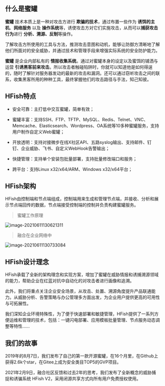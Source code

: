 ## 什么是蜜罐

**蜜罐** 技术本质上是一种对攻击方进行 **欺骗的技术**，通过布置一些作为 **诱饵的主机**、**网络服务** 以及 **操作系统**等，诱使攻击方对它们实施攻击，从而可以**捕获攻击行为**进行 **分析、溯源、反制**等操作。

了解攻击方所使用的工具与方法，推测攻击意图和动机，能够让防御方清晰地了解他们所面对的安全威胁，并通过技术和管理手段来增强实际系统的安全防护能力。

**蜜罐** 是企业内部私有的 **情报收集系统**。通过对蜜罐本身的设定以及蜜饵的铺洒与运营 **引诱黑客前来攻击**。所以攻击者触碰陷阱时，你就可以知道他是如何得逞的，随时了解针对服务器发动的最新的攻击和漏洞。还可以通过窃听攻击之间的联系，收集黑客所用的种种工具，最终掌握他们的攻击路径与手法，知己知彼。



## HFish特点

+ 安全可靠：主打低中交互蜜罐，简单有效；

+ 蜜罐丰富：支持SSH、FTP、TFTP、MySQL、Redis、Telnet、VNC、Memcache、Elasticsearch、Wordpress、OA系统等10多种蜜罐服务，支持用户制作自定义Web蜜罐；

+ 开放透明：支持对接微步在线X社区API、五路syslog输出、支持邮件、钉钉、企业威胁、飞书、自定义WebHook告警输出；
+ 快捷管理：支持单个安装包批量部署，支持批量修改端口和服务；

+ 跨平台：支持Linux x32/x64/ARM、Windows x32/x64平台；



## HFish架构

HFish由控制端和节点端组成，控制端用来生成和管理节点端，并接收、分析和展示节点端回传的数据，节点端接受控制端的控制并负责构建蜜罐服务。

> 蜜罐工作原理

![image-20210611130621311](http://img.threatbook.cn/hfish/20210616174908.png)



> 融合在企业网络中

![image-20210611130733084](http://img.threatbook.cn/hfish/20210616174930.png)



## HFish设计理念

HFish承载了全新的架构理念和实现方案，增加了蜜罐在威胁情报和诱捕溯源领域的能力，帮助企业在红蓝对抗中自动化的对攻击者进行画像和追溯。

此外，我们将重点关注企业安全场景，从攻击、处置、溯源角度提升产品联通能力。从威胁分析、告警策略与办公管理多方面出发，为企业用户提供更高的可用性与可拓展性。

我们深知企业环境特殊性，为了便于快速部署和敏捷管理，HFish提供了一系列方便运维和管理的技术，包括：一键闪电部署、应用模板批量管理、节点服务动态调整等特性…… 



## 我们的故事

2019年的8月7日，我们发布了自己的第一款开源蜜罐，在16个月里，在Github上获得2.6k个star，在Gitee上成为安全类目TOP5的GVP项目。 

2021年2月9日，融合社区反馈和过去2年的思考，我们发布了全新概念的威胁捕捉和诱骗系统 HFish V2，采用闭源共享方式向所有用户免费授权使用。

